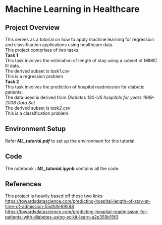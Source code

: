 # Machine Learning in Healthcare

## Project Overview <br>
This serves as a tutorial on how to apply machine learning for regression and classification applications using healthcare data. <br>
This project comprises of two tasks. <br>
**Task 1** <br>
This task involves the estimation of length of stay using a subset of MIMIC III data. <br>
The derived subset is *task1.csv* <br>
This is a regression problem <br>
**Task 2** <br>
This task involves the prediction of hospital readmission for diabetic patients. <br>
The data used is derived from *Diabetes 130-US hospitals for years 1999-2008 Data Set* <br>
The derived subset is *task2.csv* <br>
This is a classification problem <br>

## Environment Setup  <br>
Refer ***ML_tutorial.pdf*** to set up the environment for this tutorial.  <br>

## Code  <br>
The notebook : ***ML_tutorial.ipynb*** contains all the code.  <br>

## References  <br>

This project is heavily based off these two links:  <br>
https://towardsdatascience.com/predicting-hospital-length-of-stay-at-time-of-admission-55dfdfe69598  <br>
https://towardsdatascience.com/predicting-hospital-readmission-for-patients-with-diabetes-using-scikit-learn-a2e359b15f0  <br>

